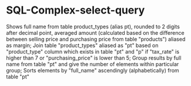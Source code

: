 # SQL-Complex-select-query
Shows full name from table product_types (alias pt), rounded to 2 digits after decimal point, averaged amount (calculated based on the difference between selling price and purchasing price from table "products") aliased as margin; Join table "product_types" aliased as "pt" based on "product_type" column which exists in table "pt" and "p" if "tax_rate" is higher than 7 or "purchasing_price" is lower than 5; Group results by full name from table "pt" and give the number of elements within particular group; Sorts elements by "full_name" ascendingly (alphabetically) from table "pt"
